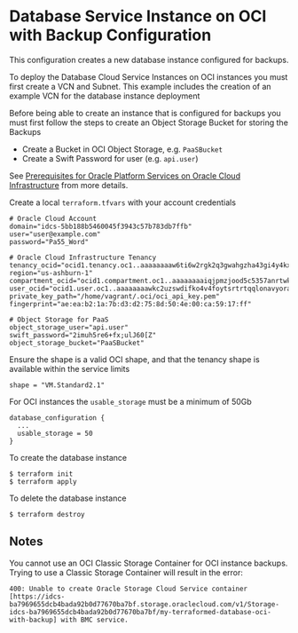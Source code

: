 Database Service Instance on OCI with Backup Configuration
==========================================================

This configuration creates a new database instance configured for backups.

To deploy the Database Cloud Service Instances on OCI instances you must first create a VCN and Subnet. This example includes the creation of an example VCN for the database instance deployment

Before being able to create an instance that is configured for backups you must first follow the steps to create an Object Storage Bucket for storing the Backups

- Create a Bucket in OCI Object Storage, e.g. `PaaSBucket`
- Create a Swift Password for user (e.g. `api.user`)

See [Prerequisites for Oracle Platform Services on Oracle Cloud Infrastructure](https://docs.us-phoenix-1.oraclecloud.com/Content/General/Reference/PaaSprereqs.htm) from more details.

Create a local `terraform.tfvars` with your account credentials

```
# Oracle Cloud Account
domain="idcs-5bb188b5460045f3943c57b783db7ffb"
user="user@example.com"
password="Pa55_Word"

# Oracle Cloud Infrastructure Tenancy
tenancy_ocid="ocid1.tenancy.oc1..aaaaaaaaw6ti6w2rgk2q3gwahgzha43gi4y4kxrrkkfptq3wloxx3aclb2zb"
region="us-ashburn-1"
compartment_ocid="ocid1.compartment.oc1..aaaaaaaaiqjpmzjood5c5357anrtwk2jfpm7rouzfnit7n4b5lwkl6w6gkab"
user_ocid="ocid1.user.oc1..aaaaaaaawkc2uzswdifko4v4foytsrtrtqqlonavyora6sxwmbuski422xfb"
private_key_path="/home/vagrant/.oci/oci_api_key.pem"
fingerprint="ae:ea:b2:1a:7b:d3:d2:75:8d:50:4e:00:ca:59:17:ff"

# Object Storage for PaaS
object_storage_user="api.user"
swift_password="2imuh5re6+fx;ulJ60[Z"
object_storage_bucket="PaaSBucket"
```

Ensure the shape is a valid OCI shape, and that the tenancy shape is available within the service limits

```hcl
shape = "VM.Standard2.1"
```
For OCI instances the `usable_storage` must be a minimum of 50Gb

```hcl
database_configuration {
  ...
  usable_storage = 50
}
```

To create the database instance

```
$ terraform init
$ terraform apply
```

To delete the database instance

```
$ terraform destroy
```


Notes
-----

You cannot use an OCI Classic Storage Container for OCI instance backups. Trying to use a Classic Storage Container will result in the error:

```
400: Unable to create Oracle Storage Cloud Service container [https://idcs-ba7969655dcb4bada92b0d77670ba7bf.storage.oraclecloud.com/v1/Storage-idcs-ba7969655dcb4bada92b0d77670ba7bf/my-terraformed-database-oci-with-backup] with BMC service.
```
